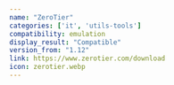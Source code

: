 ```yaml
---
name: "ZeroTier"
categories: ['it', 'utils-tools']
compatibility: emulation
display_result: "Compatible"
version_from: "1.12"
link: https://www.zerotier.com/download
icon: zerotier.webp
---
```


